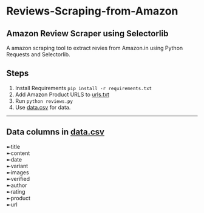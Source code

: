 # Reviews-Scraping-from-Amazon
<h2>Amazon Review Scraper using Selectorlib </h2>

A amazon scraping tool to extract revies from Amazon.in using Python Requests and Selectorlib.

## Steps
1. Install Requirements `pip install -r requirements.txt`
2. Add Amazon Product URLS to [urls.txt](urls.txt)
3. Run `python reviews.py`
4. Use [data.csv](data.csv) for data.
<hr>

## Data columns in [data.csv](data.csv)
➼title<br>
➼content<br>
➼date	<br>
➼variant	
➼images	<br>
➼verified	<br>
➼author<br>
➼rating	<br>
➼product	<br>
➼url<br>



